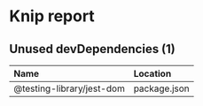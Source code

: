 # Knip report

## Unused devDependencies (1)

| Name                      | Location     |
|:--------------------------|:-------------|
| @testing-library/jest-dom | package.json |

